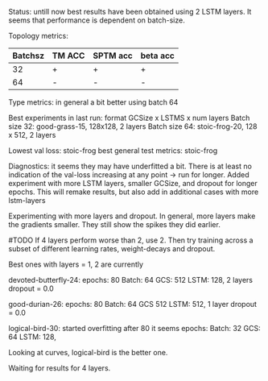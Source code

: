 Status: untill now best results have been obtained using 2 LSTM layers. 
It seems that performance is dependent on batch-size. 

Topology metrics: 

| Batchsz      | TM ACC | SPTM acc| beta acc |
| ----------- | ----------- | ----------- | ----------- |
| 32      | +  | + | + |
| 64   |  -        | - | - |

Type metrics: in general a bit better using batch 64

Best experiments in last run: format GCSize x LSTMS x num layers
Batch size 32: good-grass-15, 128x128, 2 layers
Batch size 64: stoic-frog-20, 128 x 512, 2 layers

Lowest val loss: 
stoic-frog 
best general test metrics:
stoic-frog 


Diagnostics: it seems they may have underfitted a bit. There is at least no indication of the val-loss increasing at any point -> run for longer. Added experiment with more LSTM layers, smaller GCSize, and dropout for longer epochs. This will remake results, but also add in additional cases with more lstm-layers

Experimenting with more layers and dropout. In general, more layers make the gradients smaller. They still show the spikes they did earlier. 

#TODO If 4 layers perform worse than 2, use 2. Then try training across a subset of different learning rates, weight-decays and dropout.


Best ones with layers = 1, 2 are currently 

devoted-butterfly-24: 
epochs: 80
Batch: 64
GCS: 512
LSTM: 128, 2 layers
dropout = 0.0

good-durian-26: 
epochs: 80 
Batch: 64 
GCS 512
LSTM: 512, 1 layer
dropout = 0.0


logical-bird-30: started overfitting after 80 it seems
epochs: 
Batch: 32
GCS: 64 
LSTM: 128, 


Looking at curves, logical-bird is the better one.

Waiting for results for 4 layers.
